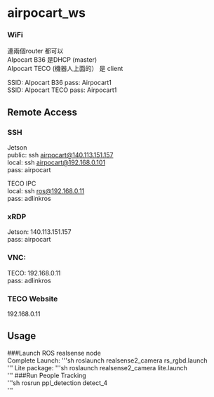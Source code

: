# airpocart_ws

<!-- SETUP -->
### WiFi <br>
連兩個router 都可以<br>
AIpocart B36 是DHCP (master)<br>
AIpocart TECO (機器人上面的） 是 client<br>

SSID: AIpocart B36   pass: Airpocart1<br>
SSID: AIpocart TECO pass: Airpocart1<br>

## Remote Access<br>

### SSH
Jetson<br>
public: ssh airpocart@140.113.151.157<br>
local: ssh airpocart@192.168.0.101<br>
pass: airpocart<br>

TECO IPC<br>
local: ssh ros@192.168.0.11<br>
pass: adlinkros<br>


### xRDP<br>
Jetson: 140.113.151.157<br>
pass: airpocart<br>

### VNC:<br>
TECO: 192.168.0.11<br>
pass: adlinkros<br>

### TECO Website<br>
192.168.0.11<br>


## Usage

###Launch ROS realsense node<br>
Complete Launch: 
'''sh
roslaunch realsense2_camera rs_rgbd.launch<br>
'''
Lite package:
'''sh
roslaunch realsense2_camera lite.launch<br>
'''
###Run People Tracking<br>
'''sh
rosrun ppl_detection detect_4<br>
'''
